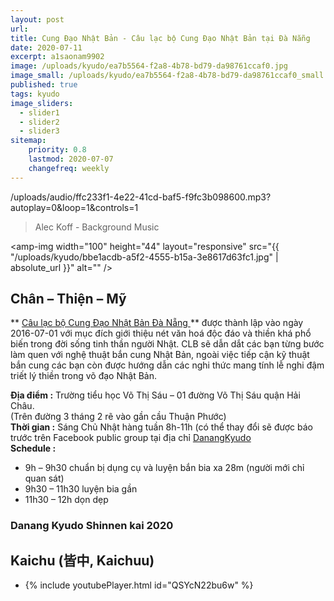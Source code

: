 ```yaml
---
layout: post
url: 
title: Cung Đạo Nhật Bản - Câu lạc bộ Cung Đạo Nhật Bản tại Đà Nẵng
date: 2020-07-11
excerpt: a1saonam9902
image: /uploads/kyudo/ea7b5564-f2a8-4b78-bd79-da98761ccaf0.jpg
image_small: /uploads/kyudo/ea7b5564-f2a8-4b78-bd79-da98761ccaf0_small.jpg
published: true
tags: kyudo
image_sliders:
  - slider1
  - slider2
  - slider3
sitemap:
    priority: 0.8
    lastmod: 2020-07-07
    changefreq: weekly
---
```


<p>/uploads/audio/ffc233f1-4e22-41cd-baf5-f9fc3b098600.mp3?autoplay=0&loop=1&controls=1</p>
<blockquote>Alec Koff - Background Music</blockquote>

<span><amp-img width="100" height="44" layout="responsive" src="{{ "/uploads/kyudo/bbe1acdb-a5f2-4555-b15a-3e8617d63fc1.jpg" | absolute_url }}" alt="" /></span>
## Chân – Thiện – Mỹ

** <a target="_blank" href="https://www.facebook.com/groups/1204167899593509" > Câu lạc bộ Cung Đạo Nhật Bản Đà Nẵng </a>** được thành lập vào ngày 2016-07-01 với mục đích giới thiệu nét văn hoá độc đáo và thiền khá phổ biến trong đời sống tinh thần người Nhật. CLB sẽ dẫn dắt các bạn từng bước làm quen với nghệ thuật bắn cung Nhật Bản, ngoài việc tiếp cận kỹ thuật bắn cung các bạn còn được hướng dẫn các nghi thức mang tính lễ nghi đậm triết lý thiền trong võ đạo Nhật Bản.

**Địa điểm :** Trường tiểu học Võ Thị Sáu – 01 đường Võ Thị Sáu quận Hải Châu. 
<br/>(Trên đường 3 tháng 2 rẽ vào gần cầu Thuận Phước)<br/>
**Thời gian :** Sáng Chủ Nhật hàng tuần 8h-11h (có thể thay đổi sẽ được báo trước trên Facebook public group tại địa chỉ <a target="_blank" href="https://www.facebook.com/groups/1204167899593509" > DanangKyudo</a><br/>
**Schedule :**
- 9h – 9h30 chuẩn bị dụng cụ và luyện bắn bia xa 28m (người mới chỉ quan sát)
- 9h30 – 11h30 luyện bia gần
- 11h30 – 12h dọn dẹp

<h3>Danang Kyudo Shinnen kai 2020</h3>
<div class="box alt">
  <div class="row 50% uniform">
    <div class="4u"><span class="image fit"><amp-img width="100" height="66" layout="responsive" src="{{ "/uploads/kyudo/53e92432-ed6f-4f06-aa41-6b8588b80b07.jpg" | absolute_url }}" alt="" /></span></div>
    <div class="4u"><span class="image fit"><amp-img width="100" height="66" layout="responsive" src="{{ "/uploads/kyudo/1d60f88b-c13a-45fa-8368-c8bf0394fba6.jpg" | absolute_url }}" alt="" /></span></div>
    <div class="4u"><span class="image fit"><amp-img width="100" height="66" layout="responsive" src="{{ "/uploads/kyudo/9c3119d8-84dc-46d8-96d3-03ed222ed3c4.jpg" | absolute_url }}" alt="" /></span></div>
    <div class="4u"><span class="image fit"><amp-img width="100" height="66" layout="responsive" src="{{ "/uploads/kyudo/39a6bf15-ac5d-4181-9cdf-7ad9b5af96c6.jpg" | absolute_url }}" alt="" /></span></div>
    <div class="4u"><span class="image fit"><amp-img width="100" height="66" layout="responsive" src="{{ "/uploads/kyudo/a3007da8-14cb-449c-9d8a-ec6ac01f294f.jpg" | absolute_url }}" alt="" /></span></div>
    <div class="4u"><span class="image fit"><amp-img width="100" height="66" layout="responsive" src="{{ "/uploads/kyudo/b7b15a50-6971-443f-86e1-f1ddd8793004.jpg" | absolute_url }}" alt="" /></span></div>
    <div class="4u"><span class="image fit"><amp-img width="100" height="66" layout="responsive" src="{{ "/uploads/kyudo/c75aad1a-9830-435c-851b-945a9cd0727c.jpg" | absolute_url }}" alt="" /></span></div>
    <div class="4u"><span class="image fit"><amp-img width="100" height="66" layout="responsive" src="{{ "/uploads/kyudo/c873fb84-98d5-47f2-9f5a-a6c61fe327b6.jpg" | absolute_url }}" alt="" /></span></div>
    <div class="4u"><span class="image fit"><amp-img width="100" height="66" layout="responsive" src="{{ "/uploads/kyudo/f0fced65-4d76-4502-a679-b7e2c0f13110.jpg" | absolute_url }}" alt="" /></span></div>
    <div class="4u"><span class="image fit"><amp-img width="100" height="66" layout="responsive" src="{{ "/uploads/kyudo/f9dca09f-57bb-41a4-8616-cc616c9989df.jpg" | absolute_url }}" alt="" /></span></div>
    <div class="4u"><span class="image fit"><amp-img width="100" height="66" layout="responsive" src="{{ "/uploads/kyudo/fd53b31f-ef8b-42cb-b795-c9d855fbf96f.jpg" | absolute_url }}" alt="" /></span></div>
    <div class="4u"><span class="image fit"><amp-img width="100" height="66" layout="responsive" src="{{ "/uploads/kyudo/280f5aa8-ad7c-4861-ba95-83f5b6ff78a7.jpg" | absolute_url }}" alt="" /></span></div>
    <div class="4u"><span class="image fit"><amp-img width="100" height="150" layout="responsive" src="{{ "/uploads/kyudo/2d6e3cda-3bc7-4ff5-834f-a309d0ae380f.jpg" | absolute_url }}" alt="" /></span></div>
    <div class="4u"><span class="image fit"><amp-img width="100" height="150" layout="responsive" src="{{ "/uploads/kyudo/7d748bd9-6ec9-4c0e-88f4-a5002a053b72.jpg" | absolute_url }}" alt="" /></span></div>
    <div class="4u"><span class="image fit"><amp-img width="100" height="150" layout="responsive" src="{{ "/uploads/kyudo/0208a5fb-55fa-4a73-91f3-eecd52cb55b1.jpg" | absolute_url }}" alt="" /></span></div>
  </div>
</div>

<h2>Kaichu (皆中, Kaichuu)</h2>
<div>
    <ul>
        <li>
            {% include youtubePlayer.html id="QSYcN22bu6w" %}
        </li>
    </ul>
</div>
